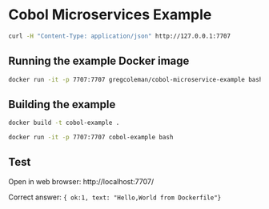 
# Cobol Microservices Example

```bash
curl -H "Content-Type: application/json" http://127.0.0.1:7707
````

## Running the example Docker image

````bash
docker run -it -p 7707:7707 gregcoleman/cobol-microservice-example bash
````

## Building the example

````bash
docker build -t cobol-example .
````

````bash
docker run -it -p 7707:7707 cobol-example bash
````

## Test 

Open in web browser: http://localhost:7707/

Correct answer: `{ ok:1, text: "Hello,World from Dockerfile"}`
